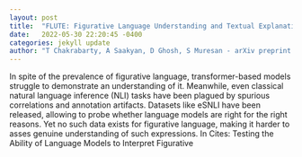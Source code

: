 ```yaml
---
layout: post
title:  "FLUTE: Figurative Language Understanding and Textual Explanations"
date:   2022-05-30 22:20:45 -0400
categories: jekyll update
author: "T Chakrabarty, A Saakyan, D Ghosh, S Muresan - arXiv preprint arXiv:2205.12404, 2022"
---
```

In spite of the prevalence of figurative language, transformer-based models struggle to demonstrate an understanding of it. Meanwhile, even classical natural language inference (NLI) tasks have been plagued by spurious correlations and annotation artifacts. Datasets like eSNLI have been released, allowing to probe whether language models are right for the right reasons. Yet no such data exists for figurative language, making it harder to asses genuine understanding of such expressions. In  Cites: Testing the Ability of Language Models to Interpret Figurative